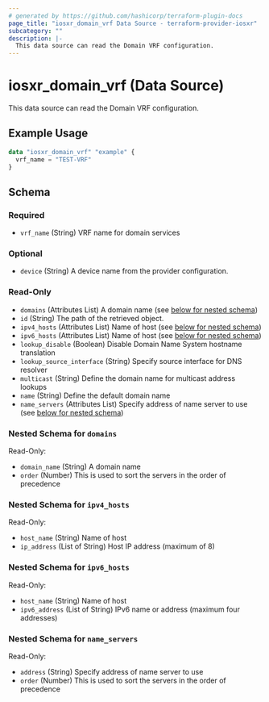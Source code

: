 ```yaml
---
# generated by https://github.com/hashicorp/terraform-plugin-docs
page_title: "iosxr_domain_vrf Data Source - terraform-provider-iosxr"
subcategory: ""
description: |-
  This data source can read the Domain VRF configuration.
---
```


# iosxr_domain_vrf (Data Source)

This data source can read the Domain VRF configuration.

## Example Usage

```terraform
data "iosxr_domain_vrf" "example" {
  vrf_name = "TEST-VRF"
}
```

<!-- schema generated by tfplugindocs -->
## Schema

### Required

- `vrf_name` (String) VRF name for domain services

### Optional

- `device` (String) A device name from the provider configuration.

### Read-Only

- `domains` (Attributes List) A domain name (see [below for nested schema](#nestedatt--domains))
- `id` (String) The path of the retrieved object.
- `ipv4_hosts` (Attributes List) Name of host (see [below for nested schema](#nestedatt--ipv4_hosts))
- `ipv6_hosts` (Attributes List) Name of host (see [below for nested schema](#nestedatt--ipv6_hosts))
- `lookup_disable` (Boolean) Disable Domain Name System hostname translation
- `lookup_source_interface` (String) Specify source interface for DNS resolver
- `multicast` (String) Define the domain name for multicast address lookups
- `name` (String) Define the default domain name
- `name_servers` (Attributes List) Specify address of name server to use (see [below for nested schema](#nestedatt--name_servers))

<a id="nestedatt--domains"></a>
### Nested Schema for `domains`

Read-Only:

- `domain_name` (String) A domain name
- `order` (Number) This is used to sort the servers in the order of precedence


<a id="nestedatt--ipv4_hosts"></a>
### Nested Schema for `ipv4_hosts`

Read-Only:

- `host_name` (String) Name of host
- `ip_address` (List of String) Host IP address (maximum of 8)


<a id="nestedatt--ipv6_hosts"></a>
### Nested Schema for `ipv6_hosts`

Read-Only:

- `host_name` (String) Name of host
- `ipv6_address` (List of String) IPv6 name or address (maximum four addresses)


<a id="nestedatt--name_servers"></a>
### Nested Schema for `name_servers`

Read-Only:

- `address` (String) Specify address of name server to use
- `order` (Number) This is used to sort the servers in the order of precedence
